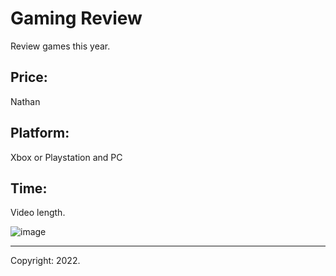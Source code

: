 # Gaming Review
Review games this year. 

## Price: 
Nathan

## Platform:
Xbox or Playstation and PC

## Time: 
Video length. 

![image](https://user-images.githubusercontent.com/87011258/163356245-34ed8cd3-0a4f-4075-9bea-dbd4f6e9c07f.png)

*********************************************************************************

Copyright: 2022. 
